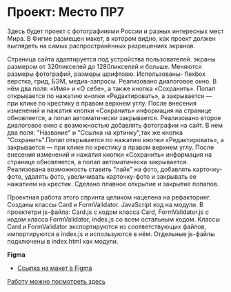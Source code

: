 # Проект: Место ПР7

Здесь будет проект с фотографииями России и разных интересных мест Мира.
В Фигме размещен макет, в котором видно, как проект должен выглядеть на самых распространённых разрешениях экранов.

Страница сайта адаптируется под устройства пользователей. экраны размером от 320пикселей до 1280пикселей и больше. Меняются размеры фотографий, размеры шрифтовю.
Использованы-  flexbox верстка, грид, БЭМ, медиа-запросы.
Реализовано диалоговое окно. В нём два поля: «Имя» и «О себе», а также кнопка «Сохранить».
Попап открывается по нажатию кнопки «Редактировать», а закрывается — при клике по крестику в правом верхнем углу. После внесения изменений и нажатия кнопки «Сохранить» информация на странице обновляется, а попап автоматически закрывается.
Реализовано второе диалоговое окно с возможностью добавлять фотографии на сайт. В нем два поля: "Название" и "Ссылка на кртинку",так же кнопка "Сохранить".Попап открывается по нажатию кнопки «Редактировать», а закрывается — при клике по крестику в правом верхнем углу. После внесения изменений и нажатия кнопки «Сохранить» информация на странице обновляется, а попап автоматически закрывается. Реализована возможность  ставить "лайк" на фото, добавлять карточку-фото, удалять фото, увеличивать карточку-фото и закрывать ее нажатием на крестик.
Сделано плавное открытие и закрытие попапов.

Проектная работа этого спринта целиком нацелена на рефакторинг. Созданы классы Card и FormValidator. JavaScript код на модули.
В проектетри js-файла:
Card.js с кодом класса Card,
FormValidator.js с кодом класса FormValidator,
index.js со всем остальным кодом.
Классы Card и FormValidator экспортируются из соответствующих файлов, импортируются в index.js и используются в нём.
Отдельные js-файлы подключены в index.html как модули.

**Figma**

* [Ссылка на макет в Figma](https://www.figma.com/file/2cn9N9jSkmxD84oJik7xL7/JavaScript.-Sprint-4?node-id=28212%3A2)


[Работу можно посмотреть здесь](https://daryatorbina.github.io/mesto/)


